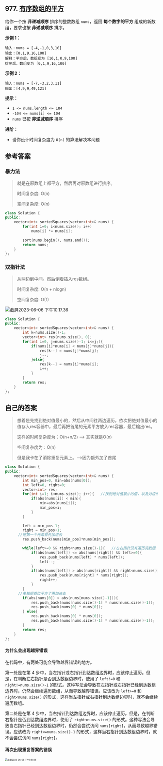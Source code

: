 ## 977. [有序数组的平方](https://leetcode.cn/problems/squares-of-a-sorted-array/)

给你一个按 **非递减顺序** 排序的整数数组 `nums`，返回 **每个数字的平方** 组成的新数组，要求也按 **非递减顺序** 排序。

**示例 1：**

```
输入：nums = [-4,-1,0,3,10]
输出：[0,1,9,16,100]
解释：平方后，数组变为 [16,1,0,9,100]
排序后，数组变为 [0,1,9,16,100]
```

**示例 2：**

```
输入：nums = [-7,-3,2,3,11]
输出：[4,9,9,49,121]
```

 

**提示：**

- `1 <= nums.length <= 104`
- `-104 <= nums[i] <= 104`
- `nums` 已按 **非递减顺序** 排序

 

**进阶：**

- 请你设计时间复杂度为 `O(n)` 的算法解决本问题



## 参考答案

### 暴力法

> 就是在原数组上都平方，然后再对原数组进行排序。
>
> 时间复杂度: O(n) 
>
> 空间复杂度: O(n)

```c++
class Solution {
public:
    vector<int> sortedSquares(vector<int>& nums) {
        for(int i=0; i<nums.size(); i++)
            nums[i] *= nums[i];
        
        sort(nums.begin(), nums.end());
        return nums;
    }
};
```



### 双指针法

> 从两边到中间。然后倒着插入res数组。
>
> 时间复杂度: O(n + nlogn) 
>
> 空间复杂度: O(1)

![截屏2023-06-06 下午10.17.36](https://cdn.jsdelivr.net/gh/WaNg-2-29/image/202306062217514.png)

```c++
class Solution {
public:
    vector<int> sortedSquares(vector<int>& nums) {
        int k=nums.size()-1;
        vector<int> res(nums.size(), 0);
        for(int i=0, j=nums.size()-1; i<=j;){
            if(nums[i]*nums[i] < nums[j]*nums[j]){
                res[k--] = nums[j]*nums[j];
                j--;
            }else{
                res[k--] = nums[i]*nums[i];
                i++;
            }
        }
        return res;
    }
};
```



## 自己的答案

> 想着是先找到绝对值最小的，然后从中间往两边遍历，依次把绝对值最小的值存入res容器中，最后再把首尾的元素平方放入res容器，最后输出res。
>
> 这样的时间复杂度为：O(n+n/2) --> 其实就是O(n)
>
> 空间复杂度为：O(n)
>
> 但是我卡在了消除重复元素上。-->因为额外加了首尾

```c++
class Solution {
public:
    vector<int> sortedSquares(vector<int>& nums) {
        int min_pos=0, min=abs(nums[0]);
        int left=0, right=0;
        vector<int> res;
        for(int i=1; i<nums.size(); i++){   //找到绝对值最小的值，以及对应的索引
            if(abs(nums[i]) < min){
                min=abs(nums[i]);
                min_pos=i;
            }
        }    
            
        left = min_pos-1;
        right = min_pos+1;
      //把第一个元素首先加进去
        res.push_back(nums[min_pos]*nums[min_pos]);

        while(left>=0 && right<nums.size()-1){   //左右指针没有遍历完数组
            if(abs(nums[left]) <= abs(nums[right]) && left>=0){
                res.push_back(nums[left] * nums[left]);
                left--;
            }
            if(abs(nums[left]) > abs(nums[right]) && right<nums.size()){
                res.push_back(nums[right] * nums[right]);
                right++;
            }
        }
      //单独把首位平方了再加进去
        if(abs(nums[0]) > abs(nums[nums.size()-1])){
            res.push_back(nums[nums.size()-1] * nums[nums.size()-1]);
            res.push_back(nums[0] * nums[0]);
        } else{
            res.push_back(nums[0] * nums[0]);
            res.push_back(nums[nums.size()-1] * nums[nums.size()-1]);
        }
        return res;
    }
};
```



#### 为什么会出现越界错误

在代码中，有两处可能会导致越界错误的地方。

第一处是在第 4 步中，当左指针或右指针到达数组边界时，应该停止遍历。但是，在判断左右指针是否到达数组边界时，使用了 `left!=0` 和 `right!=nums.size()-1` 的形式。这种写法会导致在左指针或右指针已经到达数组边界时，仍然会继续遍历数组，从而导致越界错误。应该改为 `left>=0` 和 `right<nums.size()` 的形式，这样当左指针或右指针到达数组边界时，就不会继续遍历数组。

第二处是在第 4 步中，当右指针到达数组边界时，应该停止遍历。但是，在判断右指针是否到达数组边界时，使用了 `right<nums.size()` 的形式。这种写法会导致当右指针已经到达数组边界时，仍然会尝试访问 `nums[right]`，从而导致越界错误。应该改为 `right<=nums.size()-1` 的形式，这样当右指针到达数组边界时，就不会尝试访问 `nums[right]`。



#### 再次出现重复答案的错误

<img src="https://cdn.jsdelivr.net/gh/WaNg-2-29/image/202306062159353.png" alt="截屏2023-06-06 下午9.59.18" style="zoom:50%;" />





